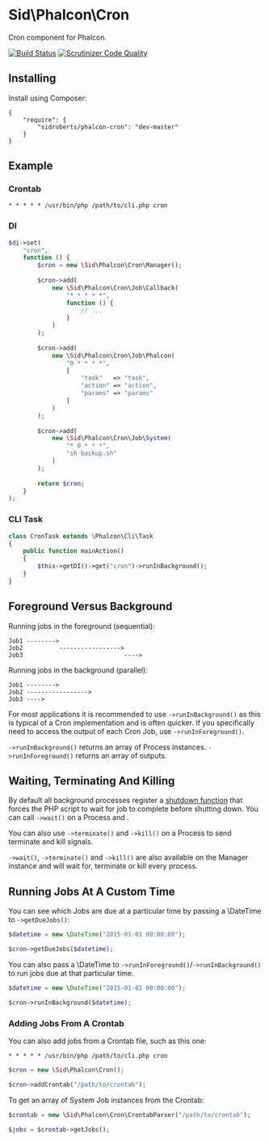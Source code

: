 Sid\Phalcon\Cron
================

Cron component for Phalcon.



[![Build Status](https://scrutinizer-ci.com/g/SidRoberts/phalcon-cron/badges/build.png?b=master)](https://scrutinizer-ci.com/g/SidRoberts/phalcon-cron/build-status/master)
[![Scrutinizer Code Quality](https://scrutinizer-ci.com/g/SidRoberts/phalcon-cron/badges/quality-score.png?b=master)](https://scrutinizer-ci.com/g/SidRoberts/phalcon-cron/?branch=master)



## Installing ##

Install using Composer:

```
{
	"require": {
		"sidroberts/phalcon-cron": "dev-master"
	}
}
```



## Example ##

### Crontab ###

```
* * * * * /usr/bin/php /path/to/cli.php cron
```

### DI ###

```php
$di->set(
	"cron",
	function () {
		$cron = new \Sid\Phalcon\Cron\Manager();
		
		$cron->add(
			new \Sid\Phalcon\Cron\Job\Callback(
				"* * * * *",
				function () {
					// ...
				}
			)
		);
		
		$cron->add(
			new \Sid\Phalcon\Cron\Job\Phalcon(
				"0 * * * *",
				[
					"task"   => "task",
					"action" => "action",
					"params" => "params"
				]
			)
		);
		
		$cron->add(
			new \Sid\Phalcon\Cron\Job\System(
				"* 0 * * *",
				"sh backup.sh"
			)
		);
		
		return $cron;
	}
);
```

### CLI Task ###

```php
class CronTask extends \Phalcon\Cli\Task
{
	public function mainAction()
	{
		$this->getDI()->get("cron")->runInBackground();
	}
}
```



## Foreground Versus Background ##

Running jobs in the foreground (sequential):

    Job1 -------->
    Job2          ----------------->
    Job3                            ---->

Running jobs in the background (parallel):

    Job1 -------->
    Job2 ----------------->
    Job3 ---->

For most applications it is recommended to use `->runInBackground()` as this is typical of a Cron implementation and is often quicker. If you specifically need to access the output of each Cron Job, use `->runInForeground()`.

`->runInBackground()` returns an array of Process instances. `->runInForeground()` returns an array of outputs.



## Waiting, Terminating And Killing ##

By default all background processes register a [shutdown function](http://php.net/manual/en/function.register-shutdown-function.php) that forces the PHP script to wait for job to complete before shutting down. You can call `->wait()` on a Process and .

You can also use `->terminate()` and `->kill()` on a Process to send terminate and kill signals.

`->wait()`, `->terminate()` and `->kill()` are also available on the Manager instance and will wait for, terminate or kill every process.



## Running Jobs At A Custom Time ##

You can see which Jobs are due at a particular time by passing a \DateTime to `->getDueJobs()`:

```php
$datetime = new \DateTime("2015-01-01 00:00:00");

$cron->getDueJobs($datetime);
```

You can also pass a \DateTime to `->runInForeground()`/`->runInBackground()` to run jobs due at that particular time.

```php
$datetime = new \DateTime("2015-01-01 00:00:00");

$cron->runInBackground($datetime);
```



### Adding Jobs From A Crontab ###

You can also add jobs from a Crontab file, such as this one:

```
* * * * * /usr/bin/php /path/to/cli.php cron
```

```php
$cron = new \Sid\Phalcon\Cron();

$cron->addCrontab("/path/to/crontab");
```

To get an array of System Job instances from the Crontab:

```php
$crontab = new \Sid\Phalcon\Cron\CrontabParser("/path/to/crontab");

$jobs = $crontab->getJobs();
```
